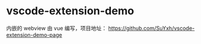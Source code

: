 # vscode-extension-demo

内嵌的 webview 由 vue 编写，项目地址： https://github.com/SuYxh/vscode-extension-demo-page